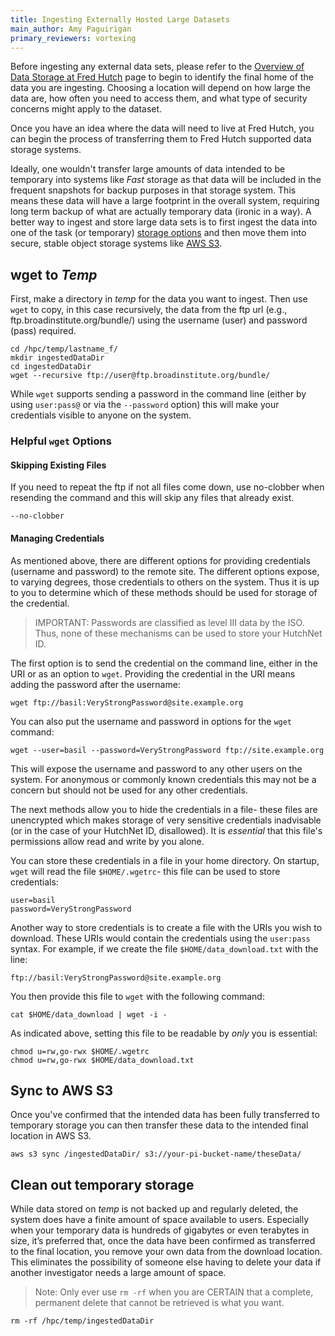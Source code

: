 ```yaml
---
title: Ingesting Externally Hosted Large Datasets
main_author: Amy Paguirigan
primary_reviewers: vortexing
---
```


Before ingesting any external data sets, please refer to the [Overview of Data Storage at Fred Hutch](/scicomputing/store_overview/) page to begin to identify the final home of the data you are ingesting.  Choosing a location will depend on how large the data are, how often you need to access them, and what type of security concerns might apply to the dataset.

Once you have an idea where the data will need to live at Fred Hutch, you can begin the process of transferring them to Fred Hutch supported data storage systems.

Ideally, one wouldn't transfer large amounts of data intended to be temporary into systems like *Fast* storage as that data will be included in the frequent snapshots for backup purposes in that storage system.  This means these data will have a large footprint in the overall system, requiring long term backup of what are actually temporary data (ironic in a way). A better way to ingest and store large data sets is to first ingest the data into one of the task (or temporary) [storage options](/scicomputing/store_task/) and then move them into secure, stable object storage systems like [AWS S3](/scicomputing/store_objectstore/).

## wget to *Temp*
First, make a directory in _temp_ for the data you want to ingest.  Then use `wget` to copy, in this case recursively, the data from the ftp url (e.g., ftp.broadinstitute.org/bundle/) using the username (user) and password (pass) required.

```
cd /hpc/temp/lastname_f/
mkdir ingestedDataDir
cd ingestedDataDir
wget --recursive ftp://user@ftp.broadinstitute.org/bundle/
```

While `wget` supports sending a password in the command line (either by using `user:pass@` or via the `--password` option) this will make your credentials visible to anyone on the system.

### Helpful `wget` Options

#### Skipping Existing Files

If you need to repeat the ftp if not all files come down, use no-clobber when resending the command and this will skip any files that already exist.

```
--no-clobber
```

#### Managing Credentials

As mentioned above, there are different options for providing credentials (username and password) to the remote site.  The different options expose, to varying degrees, those credentials to others on the system.  Thus it is up to you to determine which of these methods should be used for storage of the credential.

> IMPORTANT: Passwords are classified as level III data by the ISO.  Thus, none of these mechanisms can be used to store your HutchNet ID.

The first option is to send the credential on the command line, either in the URI or as an option to `wget`.  Providing the credential in the URI means adding the password after the username:

    wget ftp://basil:VeryStrongPassword@site.example.org

You can also put the username and password in options for the `wget` command:

    wget --user=basil --password=VeryStrongPassword ftp://site.example.org

This will expose the username and password to any other users on the system. For anonymous or commonly known credentials this may not be a concern but should not be used for any other credentials.

The next methods allow you to hide the credentials in a file- these files are unencrypted which makes storage of very sensitive credentials inadvisable (or in the case of your HutchNet ID, disallowed). It is _essential_ that this file's permissions allow read and write by you alone.

You can store these credentials in a file in your home directory.  On startup, `wget` will read the file `$HOME/.wgetrc`- this file can be used to store credentials:

```
user=basil
password=VeryStrongPassword
```

Another way to store credentials is to create a file with the URIs you wish to download.  These URIs would contain the credentials using the `user:pass` syntax.  For example, if we create the file `$HOME/data_download.txt` with the line:

```
ftp://basil:VeryStrongPassword@site.example.org
```

You then provide this file to `wget` with the following command:

    cat $HOME/data_download | wget -i -

As indicated above, setting this file to be readable by _only_ you is essential:

```
chmod u=rw,go-rwx $HOME/.wgetrc
chmod u=rw,go-rwx $HOME/data_download.txt
```

## Sync to AWS S3

Once you've confirmed that the intended data has been fully transferred to temporary storage you can then transfer these data to the intended final location in AWS S3.

```
aws s3 sync /ingestedDataDir/ s3://your-pi-bucket-name/theseData/
```


## Clean out temporary storage

While data stored on _temp_ is not backed up and regularly deleted, the system does have a finite amount of space available to users. Especially when your temporary data is hundreds of gigabytes or even terabytes in size, it’s preferred that, once the data have been confirmed as transferred to the final location, you remove your own data from the download location. This eliminates the possibility of someone else having to delete your data if another investigator needs a large amount of space.

> Note:  Only ever use `rm -rf` when you are CERTAIN that a complete, permanent delete that cannot be retrieved is what you want.

```
rm -rf /hpc/temp/ingestedDataDir
```
